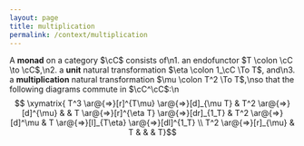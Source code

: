 ```yaml
---
layout: page
title: multiplication
permalink: /context/multiplication
---
```

A **monad** on a category $\cC$ consists of\n1. an endofunctor $T \colon \cC \to \cC$,\n2. a **unit** natural transformation $\eta \colon 1_\cC \To T$, and\n3. a **multiplication** natural transformation $\mu \colon T^2 \To T$,\nso that the following diagrams commute in $\cC^\cC$:\n$$ \xymatrix{ T^3 \ar@{=>}[r]^{T\mu} \ar@{=>}[d]_{\mu T} & T^2 \ar@{=>}[d]^{\mu} & & T \ar@{=>}[r]^{\eta T} \ar@{=>}[dr]_{1_T} & T^2 \ar@{=>}[d]^\mu & T \ar@{=>}[l]_{T\eta} \ar@{=>}[dl]^{1_T} \\ T^2 \ar@{=>}[r]_{\mu} & T & & & T}$$

